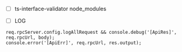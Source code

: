 - [ ] ts-interface-validator node_modules
- [ ] LOG


```
req.rpcServer.config.logAllRequest && console.debug('[ApiRes]', req.rpcUrl, body);
console.error('[ApiErr]', req.rpcUrl, res.output);
```